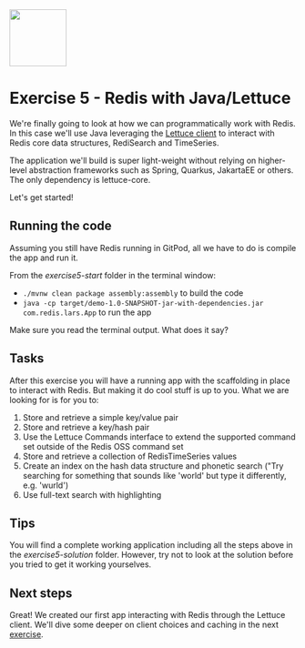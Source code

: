 <img src="../img/redis-logo-full-color-rgb.png" height=100/>

# Exercise 5 - Redis with Java/Lettuce

We're finally going to look at how we can programmatically work with Redis. In this case we'll use Java leveraging the [Lettuce client](https://lettuce.io/) to interact with Redis core data structures, RediSearch and TimeSeries.

The application we'll build is super light-weight without relying on higher-level abstraction frameworks such as Spring, Quarkus, JakartaEE or others. The only dependency is lettuce-core.

Let's get started!

## Running the code

Assuming you still have Redis running in GitPod, all we have to do is compile the app and run it.

From the *exercise5-start* folder in the terminal window:

- `./mvnw clean package assembly:assembly` to build the code
- `java -cp target/demo-1.0-SNAPSHOT-jar-with-dependencies.jar com.redis.lars.App` to run the app

Make sure you read the terminal output. What does it say?

## Tasks

After this exercise you will have a running app with the scaffolding in place to interact with Redis. But making it do cool stuff is up to you. What we are looking for is for you to:

1. Store and retrieve a simple key/value pair
2. Store and retrieve a key/hash pair
3. Use the Lettuce Commands interface to extend the supported command set outside of the Redis OSS command set
4. Store and retrieve a collection of RedisTimeSeries values
5. Create an index on the hash data structure and phonetic search ("Try searching for something that sounds like 'world' but type it differently, e.g. 'wurld')
6. Use full-text search with highlighting

## Tips

You will find a complete working application including all the steps above in the *exercise5-solution* folder. However, try not to look at the solution before you tried to get it working yourselves.

## Next steps

Great! We created our first app interacting with Redis through the Lettuce client. We'll dive some deeper on client choices and caching in the next [exercise](exercise-6-start.md). 
